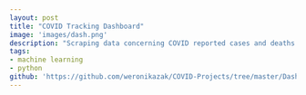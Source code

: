```yaml
---
layout: post
title: "COVID Tracking Dashboard"
image: 'images/dash.png'
description: "Scraping data concerning COVID reported cases and deaths from websites and presenting them as an interactive dashboard."
tags:
- machine learning
- python
github: 'https://github.com/weronikazak/COVID-Projects/tree/master/Dashboard'
---
```

